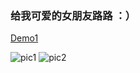 ### 给我可爱的女朋友路路 ：）

[Demo1](https://supertraveler-lee.github.io/index.html)

![pic1](https://github.com/Supertraveler-Lee/Supertraveler-Lee.github.io/srceenshot1.png)
![pic2](https://github.com/Supertraveler-Lee/Supertraveler-Lee.github.io/srceenshot2.png)
